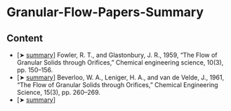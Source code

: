 # Granular-Flow-Papers-Summary

## Content
- \[➤ [summary](Fowler_R_T_and_Glastonbury_J_R_1959.md)\] Fowler, R. T., and Glastonbury, J. R., 1959, “The Flow of Granular Solids through Orifices,” Chemical engineering science, 10(3), pp. 150–156.
- \[➤ [summary]()\] Beverloo, W. A., Leniger, H. A., and van de Velde, J., 1961, “The Flow of Granular Solids through Orifices,” Chemical Engineering Science, 15(3), pp. 260–269.
- \[➤ [summary]()\]
